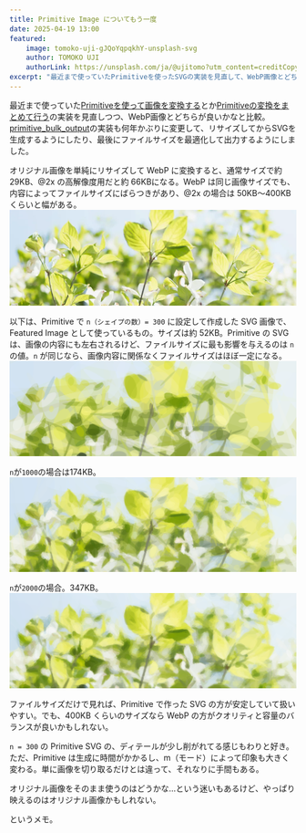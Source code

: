 ```yaml
---
title: Primitive Image についてもう一度
date: 2025-04-19 13:00
featured:
    image: tomoko-uji-gJQoYqpqkhY-unsplash-svg
    author: TOMOKO UJI
    authorLink: https://unsplash.com/ja/@ujitomo?utm_content=creditCopyText&utm_medium=referral&utm_source=unsplash
excerpt: "最近まで使っていたPrimitiveを使ったSVGの実装を見直して、WebP画像とどちらが良いかなと比較。"
---
```

最近まで使っていた[Primitiveを使って画像を変換する](/2018/image-manipulation-with-primitive.html)とか[Primitiveの変換をまとめて行う](/2018/convert-multiple-primitive-images-at-once.html)の実装を見直しつつ、WebP画像とどちらが良いかなと比較。[primitive_bulk_output](https://github.com/memolog/primitive_bulk_output)の実装も何年かぶりに変更して、リサイズしてからSVGを生成するようにしたり、最後にファイルサイズを最適化して出力するようにしました。

オリジナル画像を単純にリサイズして WebP に変換すると、通常サイズで約 29KB、@2x の高解像度用だと約 66KBになる。WebP は同じ画像サイズでも、内容によってファイルサイズにばらつきがあり、@2x の場合は 50KB〜400KB くらいと幅がある。
<img src="/assets/images/tomoko-uji-gJQoYqpqkhY-unsplash/tomoko-uji-gJQoYqpqkhY-unsplash.webp" class="screenshot" />

以下は、Primitive で `n（シェイプの数）= 300` に設定して作成した SVG 画像で、Featured Image として使っているもの。サイズは約 52KB。Primitive の SVG は、画像の内容にも左右されるけど、ファイルサイズに最も影響を与えるのは `n` の値。`n` が同じなら、画像内容に関係なくファイルサイズはほぼ一定になる。
<img src="/assets/images/tomoko-uji-gJQoYqpqkhY-unsplash-svg/tomoko-uji-gJQoYqpqkhY-unsplash-svg.svg" class="screenshot" />

`n`が`1000`の場合は174KB。
<img src="/assets/images/tomoko-uji-gJQoYqpqkhY-unsplash-svg/tomoko-uji-gJQoYqpqkhY-unsplash_n1000.svg" class="screenshot" />

`n`が`2000`の場合。347KB。
<img src="/assets/images/tomoko-uji-gJQoYqpqkhY-unsplash-svg/tomoko-uji-gJQoYqpqkhY-unsplash_n2000.svg" class="screenshot" />

ファイルサイズだけで見れば、Primitive で作った SVG の方が安定していて扱いやすい。でも、400KB くらいのサイズなら WebP の方がクオリティと容量のバランスが良いかもしれない。

`n = 300` の Primitive SVG の、ディテールが少し削がれてる感じもわりと好き。ただ、Primitive は生成に時間がかかるし、m（モード）によって印象も大きく変わる。単に画像を切り取るだけとは違って、それなりに手間もある。

オリジナル画像をそのまま使うのはどうかな…という迷いもあるけど、やっぱり映えるのはオリジナル画像かもしれない。

というメモ。